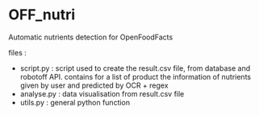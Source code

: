 # OFF_nutri
Automatic nutrients detection for OpenFoodFacts

files :
  - script.py : script used to create the result.csv file, from database and robotoff API. contains for a list of product the information of nutrients given by user and predicted by OCR + regex
  - analyse.py : data visualisation from result.csv file
  - utils.py : general python function
